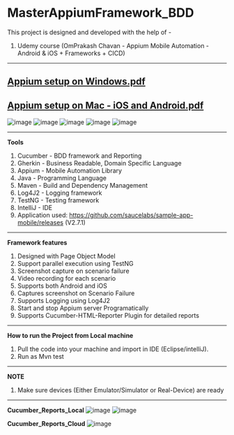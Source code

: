 # MasterAppiumFramework_BDD
This project is designed and developed with the help of -
1. Udemy course (OmPrakash Chavan - Appium Mobile Automation - Android &amp; iOS + Frameworks + CICD)
------------------------------------------------------------
[Appium setup on Windows.pdf](https://github.com/rajatt95/MasterAppiumFramework/files/7458111/Appium.setup.on.Windows.pdf)
-------
[Appium setup on Mac - iOS and Android.pdf](https://github.com/rajatt95/MasterAppiumFramework/files/7823470/Appium.setup.on.Mac.-.iOS.and.Android.pdf)
------------------------------------------------------------
![image](https://user-images.githubusercontent.com/26399692/155175970-3ec41160-1cd0-4175-b03b-958ffc726391.png)
![image](https://user-images.githubusercontent.com/26399692/155176013-e2352bbe-f268-4dde-88b8-ae303e1b3518.png)
![image](https://user-images.githubusercontent.com/26399692/155176071-f44ecd7c-e653-4ce6-9494-e08a9718d1a3.png)
![image](https://user-images.githubusercontent.com/26399692/155176249-5a6ce0e2-62ed-40e3-b0ee-42c278b02240.png)
![image](https://user-images.githubusercontent.com/26399692/155176374-9083ae9b-22cd-4f32-af77-7e74a7c042e3.png)

------------------------------------------------------------
**Tools**
1. Cucumber - BDD framework and Reporting
2. Gherkin - Business Readable, Domain Specific Language
3. Appium - Mobile Automation Library
4. Java - Programming Language
5. Maven - Build and Dependency Management
6. Log4J2 - Logging framework
7. TestNG - Testing framework
8. IntelliJ - IDE
9. Application used: https://github.com/saucelabs/sample-app-mobile/releases (V2.7.1)
------------------------------------------------------------
**Framework features**
1. Designed with Page Object Model
2. Support parallel execution using TestNG
3. Screenshot capture on scenario failure
4. Video recording for each scenario
5. Supports both Android and iOS
6. Captures screenshot on Scenario Failure
7. Supports Logging using Log4J2
8. Start and stop Appium server Programatically
9. Supports Cucumber-HTML-Reporter Plugin for detailed reports
------------------------------------------------------------
**How to run the Project from Local machine**
1. Pull the code into your machine and import in IDE (Eclipse/intelliJ).
2. Run as Mvn test
------------------------------------------------------------
**NOTE**
1. Make sure devices (Either Emulator/Simulator or Real-Device) are ready 
------------------------------------------------------------
**Cucumber_Reports_Local**
![image](https://user-images.githubusercontent.com/26399692/155178277-63a2b7ee-db2f-4aed-b4b1-f3a8d2b2ecad.png)
![image](https://user-images.githubusercontent.com/26399692/155178411-e9a863b5-0101-41ba-bddd-969862b86ea1.png)


**Cucumber_Reports_Cloud**
![image](https://user-images.githubusercontent.com/26399692/155178051-7605d009-6fbc-4bfa-ae39-4363f723f5bf.png)


